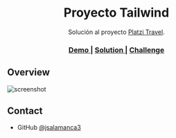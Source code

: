 <!-- Please update value in the {}  -->

<h1 align="center">Proyecto Tailwind</h1>

<div align="center">
   Solución al proyecto  <a href="https://platzi.com/cursos/tailwind/" target="_blank">Platzi Travel</a>.
</div>

<div align="center">
  <h3>
    <a href="https://github.com/jsalamanca3/proyectoTailwind/tree/master">
      Demo
    </a>
    <span> | </span>
    <a href="https://jsalamanca3.github.io/proyectoTailwind/">
      Solution
    </a>
    <span> | </span>
    <a href="https://devchallenges.io/challenges/wBunSb7FPrIepJZAg0sY">
      Challenge
    </a>
  </h3>
</div>

## Overview

![screenshot](https://github.com/jsalamanca3/proyectoTailwind/blob/master/public/img/platzitravel.jpg)

## Contact

- GitHub [@jsalamanca3](https://github.com/jsalamanca3)

